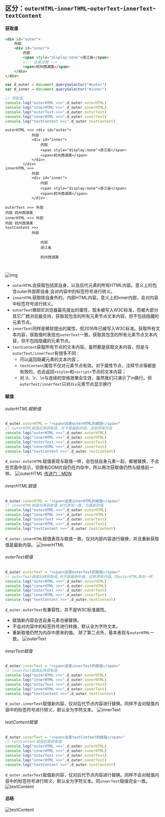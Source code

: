 ## 区分：`outerHTML`-`innerTHML`-`outerText`-`innerText`-`textContent`

#### 获取值
```html
<div id="outer">
    外部
    <div id="inner">
        内部
        <span style="display:none">浙江省</span>
        <!-- 这是注释 -->
        <span>杭州西湖美</span>
    </div>
</div>
```
```js
var d_outer = document.querySelector("#outer")
var d_inner = document.querySelector("#inner")

// 获取值
console.log("outerHTML >>>",d_outer.outerHTML)
console.log("innerHTML >>>",d_outer.innerHTML)
console.log("outerText >>>",d_outer.outerText)
console.log("innerHTML >>>",d_outer.innerText)
console.log("textContent >>>",d_outer.textContent)
```
```
outerHTML >>> <div id="outer">
            外部
            <div id="inner">
                内部
                <span style="display:none">浙江省</span>
                <span>杭州西湖美</span>
            </div>
        </div>
innerHTML >>> 
            外部
            <div id="inner">
                内部
                <span style="display:none">浙江省</span>
                <span>杭州西湖美</span>
            </div>
        
outerText >>> 外部
内部 杭州西湖美
innerHTML >>> 外部
内部 杭州西湖美
textContent >>> 
            外部
            
                内部
                浙江省

                杭州西湖美
            
        
```
![img](./image/get.png)
- `outerHTML`会获取包括其自身，以及后代元素的所有HTML内容。意义上的包含outer外部即自身,会对内容中的标签符号进行转义。
- `innerHTML`获取除自身外的，内部HTML内容。意义上的inner内部，会对内容中标签符号进行转义。
- `outerText`微软IE浏览器最先提出的属性，暂未被写入W3C标准，但被大部分其它厂商浏览器支持，获取其包含的所有元素节点文本内容，但不包括隐藏的元素节点。
- `innerText`同样是微软提出的属性，但2016年已被写入W3C标准。获取所有文本内容，获取值时表现也`outerText`一致。获取其包含的所有元素节点文本内容，但不包括隐藏的元素节点。
- `textContent`获取所有节点的文本内容。虽然都是获取文本内容，但是与`outerText/innerText`有很多不同：
    - 可以返回隐藏元素的文本内容；
    - `textContent`属性不仅对元素节点有效。对于属性节点，注释节点等都是有效的，也会返回`<style>`和`<script>`节点的文本内容；
    - 对.\t、\r、\n与连续的空格效果会生效，虽然我们只演示了\n换行。但`outerText/innerText`只对`div`元素节点显示换行

#### 赋值

###### outerHTML赋新值
```js
d_outer.outerHTML = "<span>这是outerHTML的赋值</span>"
// outerHTML赋值后再获取值，并不是最新的值，还是原来的值
console.log("outerHTML >>>",d_outer.outerHTML)
console.log("innerHTML >>>",d_outer.innerHTML)
console.log("outerText >>>",d_outer.outerText)
console.log("innerHTML >>>",d_outer.innerText)
console.log("textContent >>>",d_outer.textContent)
```
`d_outer.outerHTML`赋值表现与取值一样，会包括自身元素一起，都被替换，不会在页面中显示，但原有DOM片段仍在内存中，所以再次获取值仍然与赋值前一样。
![outerHTML](./image/outerHTML.png)
[传送门：MDN](https://developer.mozilla.org/zh-CN/docs/Web/API/Element/outerHTML)

###### innerHTML赋值
```js
d_outer.innerHTML = "<span>这是innerHTML的赋值</span>"
// innerHTML赋值后再获取值,前后表现一致，为最新的值
console.log("outerHTML >>>",d_outer.outerHTML)
console.log("innerHTML >>>",d_outer.innerHTML)
console.log("outerText >>>",d_outer.outerText)
console.log("innerHTML >>>",d_outer.innerText)
console.log("textContent >>>",d_outer.textContent)
```
`d_outer.innerHTML`赋值表现与取值一致，仅对内部内容进行替换，并且重新获取值是最新内容。
![innerHTML](./image/innerHTML.png)

###### outerText赋值
```js
d_outer.outerText = "<span>这是outerText的赋值</span>"
// outerText赋值后再获取值,并不是最新的值，还是原来的值。同outerHTML表现一样
console.log("outerHTML >>>",d_outer.outerHTML)
console.log("innerHTML >>>",d_outer.innerHTML)
console.log("outerText >>>",d_outer.outerText)
console.log("innerHTML >>>",d_outer.innerText)
console.log("textContent >>>",d_outer.textContent)
```
`d_outer.outerText`有兼容性，并不是W3C标准属性。
- 赋值新内容会连自身元素也被替换。
- 不会对内容中的标签符号进行转换，默认全为字符文本。
- 重新取值仍然为内存中原来的值。
除了第二点外，基本表现与`outerHTML`一致。
![outerText](./image/outerText.png)

###### innerText赋值
```js
d_outer.innerText = "<span>这是innerText的赋值</span>"
// innerText赋值后再获取值
console.log("outerHTML >>>",d_outer.outerHTML)
console.log("innerHTML >>>",d_outer.innerHTML)
console.log("outerText >>>",d_outer.outerText)
console.log("innerHTML >>>",d_outer.innerText)
console.log("textContent >>>",d_outer.textContent)
```
`d_outer.innerText`赋值新内容，仅对后代节点内容进行替换。同样不会对赋值内容中的标签符号进行转义，默认全为字符文本。
![innerText](./image/innerText.png)

###### textContent赋值
```js
d_outer.innerText = "<span>这是textContent的赋值</span>"
// textContent赋值后再获取值
console.log("outerHTML >>>",d_outer.outerHTML)
console.log("innerHTML >>>",d_outer.innerHTML)
console.log("outerText >>>",d_outer.outerText)
console.log("innerHTML >>>",d_outer.innerText)
console.log("textContent >>>",d_outer.textContent)
```
`d_outer.outerText`赋值新内容，仅对后代节点内容进行替换。同样不会对赋值内容中的标签符号进行转义，默认全为字符文本。同`innerText`赋值完全一致。
![textContent](./image/textContent.png)

#### 总结
![textContent](./image/get1.png)